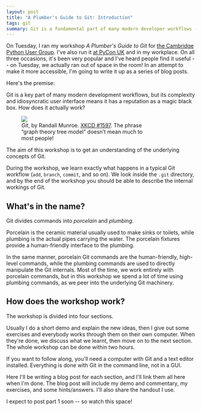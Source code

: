 ```yaml
---
layout: post
title: "A Plumber's Guide to Git: Introduction"
tags: git
summary: Git is a fundamental part of many modern developer workflows -- but how does it really work under the hood?  In this series, we'll learn about the fundamentals of Git internals.
---
```


On Tuesday, I ran my workshop *A Plumber's Guide to Git* for [the Cambridge Python User Group][meetup].
I've also run it [at PyCon UK][pyconuk] and in my workplace.
On all three occasions, it's been very popular and I've heard people find it useful -- on Tuesday, we actually ran out of space in the room!
In an attempt to make it more accessible, I'm going to write it up as a series of blog posts.

[meetup]: https://www.meetup.com/CamPUG/events/246459416/
[pyconuk]: http://2017.pyconuk.org/sessions/workshops/a-plumber-s-guide-to-git/

Here's the premise:

Git is a key part of many modern development workflows, but its complexity and idiosyncratic user interface means it has a reputation as a magic black box.
How does it actually work?

<figure style="max-width: 330px;">
  <img src="/images/2018/xkcd_git.png">
  <figcaption>
    <em>Git</em>, by Randall Munroe.
    <a href="https://xkcd.com/1597/">XKCD #1597</a>.
    The phrase &ldquo;graph theory tree model&rdquo; doesn&rsquo;t mean much to most people!
  </figcaption>
</figure>

The aim of this workshop is to get an understanding of the underlying concepts of Git.

During the workshop, we learn exactly what happens in a typical Git workflow (`add`, `branch`, `commit`, and so on).
We look inside the `.git` directory, and by the end of the workshop you should be able to describe the internal workings of Git.

<!-- summary -->

## What's in the name?

Git divides commands into *porcelain* and *plumbing*.

Porcelain is the ceramic material usually used to make sinks or toilets, while plumbing is the actual pipes carrying the water.
The porcelain fixtures provide a human-friendly interface to the plumbing.

In the same manner, porcelain Git commands are the human-friendly, high-level commands, while the plumbing commands are used to directly manipulate the Git internals.
Most of the time, we work entirely with porcelain commands, but in this workshop we spend a lot of time using plumbing commands, as we peer into the underlying Git machinery.

## How does the workshop work?

The workshop is divided into four sections.

Usually I do a short demo and explain the new ideas, then I give out some exercises and everybody works through them on their own computer.
When they're done, we discuss what we learnt, then move on to the next section.
The whole workshop can be done within two hours.

If you want to follow along, you'll need a computer with Git and a text editor installed.
Everything is done with Git in the command line, not in a GUI.

Here I'll be writing a blog post for each section, and I'll link them all here when I'm done.
The blog post will include my demo and commentary, my exercises, and some hints/answers.
I'll also share the handout I use.

I expect to post part 1 soon -- so watch this space!
